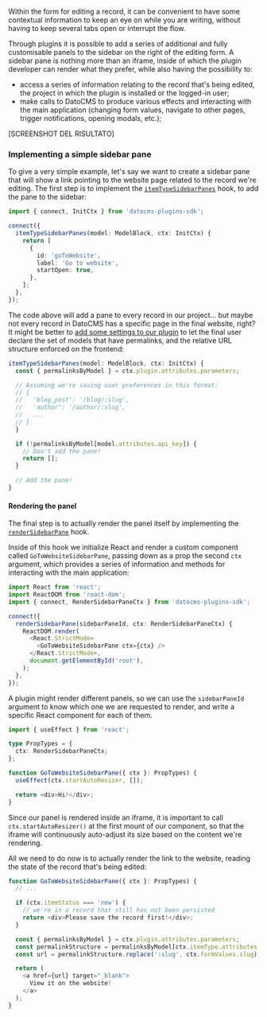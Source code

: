 Within the form for editing a record, it can be convenient to have some contextual information to keep an eye on while you are writing, without having to keep several tabs open or interrupt the flow.

Through plugins it is possible to add a series of additional and fully customisable panels to the sidebar on the right of the editing form. A sidebar pane is nothing more than an iframe, inside of which the plugin developer can render what they prefer, while also having the possibility to:

- access a series of information relating to the record that's being edited, the project in which the plugin is installed or the logged-in user;
- make calls to DatoCMS to produce various effects and interacting with the main application (changing form values, navigate to other pages, trigger notifications, opening modals, etc.);

[SCREENSHOT DEL RISULTATO]

### Implementing a simple sidebar pane

To give a very simple example, let's say we want to create a sidebar pane that will show a link pointing to the website page related to the record we're editing. The first step is to implement the [`itemTypeSidebarPanes`](#itemTypeSidebarPanes) hook, to add the pane to the sidebar:

```ts
import { connect, InitCtx } from 'datocms-plugins-sdk';

connect({
  itemTypeSidebarPanes(model: ModelBlock, ctx: InitCtx) {
    return [
      {
        id: 'goToWebsite',
        label: 'Go to website',
        startOpen: true,
      },
    ];
  },
});
```

The code above will add a pane to every record in our project... but maybe not every record in DatoCMS has a specific page in the final website, right? It might be better to [add some settings to our plugin](/docs/plugin-sdk/sdk/settings) to let the final user declare the set of models that have permalinks, and the relative URL structure enforced on the frontend:

```ts
itemTypeSidebarPanes(model: ModelBlock, ctx: InitCtx) {
  const { permalinksByModel } = ctx.plugin.attributes.parameters;

  // Assuming we're saving user preferences in this format:
  // {
  //   'blog_post': '/blog/:slug',
  //   'author': '/author/:slug',
  //   ...
  // }
  }

  if (!permalinksByModel[model.attributes.api_key]) {
    // Don't add the pane!
    return [];
  }

  // Add the pane!
}
```

#### Rendering the panel

The final step is to actually render the panel itself by implementing the [`renderSidebarPane`](#renderSidebarPane) hook.

Inside of this hook we initialize React and render a custom component called `GoToWebsiteSidebarPane`, passing down as a prop the second `ctx` argument, which provides a series of information and methods for interacting with the main application:

```ts
import React from 'react';
import ReactDOM from 'react-dom';
import { connect, RenderSidebarPaneCtx } from 'datocms-plugins-sdk';

connect({
  renderSidebarPane(sidebarPaneId, ctx: RenderSidebarPaneCtx) {
    ReactDOM.render(
      <React.StrictMode>
        <GoToWebsiteSidebarPane ctx={ctx} />
      </React.StrictMode>,
      document.getElementById('root'),
    );
  },
});
```

A plugin might render different panels, so we can use the `sidebarPaneId` argument to know which one we are requested to render, and write a specific React component for each of them.

```ts
import { useEffect } from 'react';

type PropTypes = {
  ctx: RenderSidebarPaneCtx;
};

function GoToWebsiteSidebarPane({ ctx }: PropTypes) {
  useEffect(ctx.startAutoResizer, []);

  return <div>Hi!</div>;
}
```

Since our panel is rendered inside an iframe, it is important to call `ctx.startAutoResizer()` at the first mount of our component, so that the iframe will continuously auto-adjust its size based on the content we're rendering.

All we need to do now is to actually render the link to the website, reading the state of the record that's being edited:

```ts
function GoToWebsiteSidebarPane({ ctx }: PropTypes) {
  // ...

  if (ctx.itemStatus === 'new') {
    // we're in a record that still has not been persisted
    return <div>Please save the record first!</div>;
  }

  const { permalinksByModel } = ctx.plugin.attributes.parameters;
  const permalinkStructure = permalinksByModel[ctx.itemType.attributes.api_key];
  const url = permalinkStructure.replace(':slug', ctx.formValues.slug);

  return (
    <a href={url} target="_blank">
      View it on the website!
    </a>
  );
}
```
